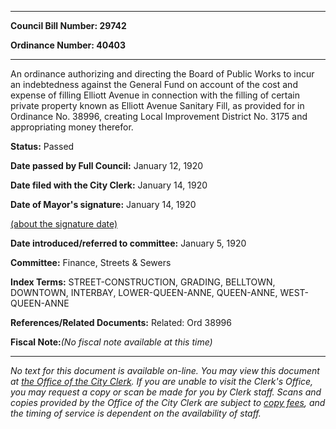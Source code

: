 

********

**Council Bill Number: 29742**
   
**Ordinance Number: 40403**
********

 An ordinance authorizing and directing the Board of Public Works to incur an indebtedness against the General Fund on account of the cost and expense of filling Elliott Avenue in connection with the filling of certain private property known as Elliott Avenue Sanitary Fill, as provided for in Ordinance No. 38996, creating Local Improvement District No. 3175 and appropriating money therefor.

**Status:** Passed
   
**Date passed by Full Council:** January 12, 1920
   
**Date filed with the City Clerk:** January 14, 1920
   
**Date of Mayor's signature:** January 14, 1920
   
[(about the signature date)](/~public/approvaldate.htm)
   
   
   
**Date introduced/referred to committee:** January 5, 1920
   
**Committee:** Finance, Streets & Sewers
   
   
**Index Terms:** STREET-CONSTRUCTION, GRADING, BELLTOWN, DOWNTOWN, INTERBAY, LOWER-QUEEN-ANNE, QUEEN-ANNE, WEST-QUEEN-ANNE

**References/Related Documents:** Related: Ord 38996

**Fiscal Note:**_(No fiscal note available at this time)_
********

_No text for this document is available on-line. You may view this document at [the Office of the City Clerk](http://www.seattle.gov/leg/clerk/contactUs.htm). If you are unable to visit the Clerk's Office, you may request a copy or scan be made for you by Clerk staff. Scans and copies provided by the Office of the City Clerk are subject to [copy fees](http://clerk.seattle.gov/~public/clerkfees.htm), and the timing of service is dependent on the availability of staff._

